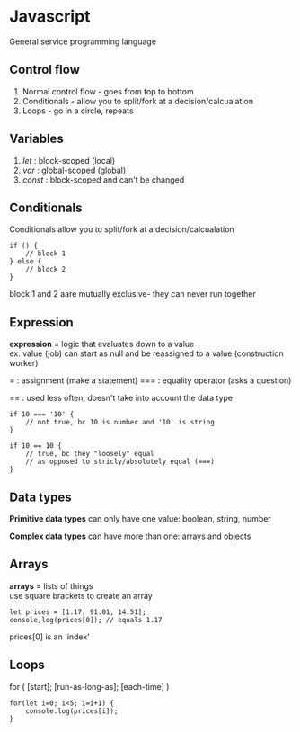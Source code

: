 # Javascript
General service programming language

## Control flow
1.	Normal control flow - goes from top to bottom
2.	Conditionals - allow you to split/fork at a decision/calcualation  
3.	Loops - go in a circle, repeats

## Variables
1.	*let* : block-scoped (local)
2.	*var* : global-scoped (global)
3.	*const* : block-scoped and can't be changed

## Conditionals
Conditionals allow you to split/fork at a decision/calcualation  

	if () {
		// block 1
	} else {
		// block 2
	}

block 1 and 2 aare mutually exclusive- they can never run together

## Expression
**expression** = logic that evaluates down to a value  
ex. value (job) can start as null and be reassigned to a value (construction worker)

= : assignment (make a statement)
=== : equality operator (asks a question)

== : used less often, doesn't take into account the data type

	if 10 === '10' {
		// not true, bc 10 is number and '10' is string
	}
	
	if 10 == 10 {
		// true, bc they "loosely" equal
		// as opposed to stricly/absolutely equal (===)
	}

## Data types
**Primitive data types** can only have one value: boolean, string, number

**Complex data types** can have more than one: arrays and objects

## Arrays
**arrays** = lists of things  
use square brackets to create an array

	let prices = [1.17, 91.01, 14.51];
	console,log(prices[0]); // equals 1.17

prices[0] is an 'index'

## Loops
for ( [start]; [run-as-long-as]; [each-time] )

	for(let i=0; i<5; i=i+1) {
		console.log(prices[i]);
	}